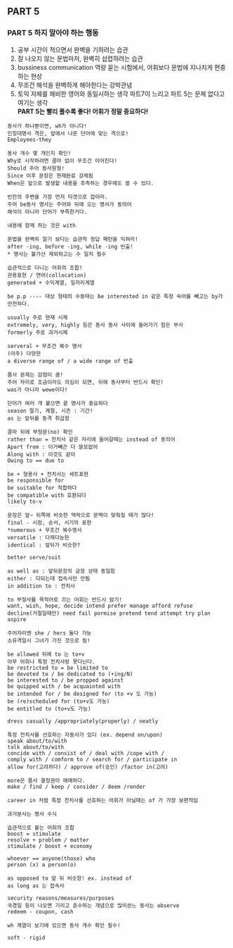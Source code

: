 ## PART 5
### PART 5 하지 말아야 하는 행동
  1. 공부 시간이 적으면서 완벽을 기하려는 습관  
  2. 잘 나오지 않는 문법마저, 완벽히 섭렵하려는 습관  
  3. bussiness communication 역량 묻는 시험에서, 어휘보다 문법에 지나치게 편중하는 현상  
  4. 무조건 해석을 완벽하게 해야한다는 강박관념  
  5. 토익 자체를 헤비한 영어와 동일시하는 생각
  파트7이 느리고 파트 5는 문제 없다고 여기는 생각  
**PART 5는 빨리 풀수록 좋다! 어휘가 정말 중요하다!**

```
동사가 하나뿐이면, wh가 아니다!  
인칭대명사 격은, 앞에서 나온 단어에 맞는 격으로!  
Employees-they
```

```
동사 개수 몇 개인지 확인!
Why로 시작하려면 콤마 없이 무조건 이어진다!
Should 주어 동사원형!
Since 이후 문장은 현재완료 강제됨
When은 앞으로 발생할 내용을 추측하는 경우에도 쓸 수 있다.
```

```
빈칸의 주변을 가장 먼저 타겟으로 잡아라.
주어 be동사 명사는 주어와 뒤에 오는 명사가 동의어
해석이 아니라 단어가 부족한거다.
```

```
내용에 함께 하는 것은 with
```

```
문법을 완벽히 알기 보다는 습관적 정답 패턴을 익혀라!
after -ing, before -ing, while -ing 빈출!
* 명사는 불가산 제외하고는 수 일치 필수
```

```
습관적으로 다니는 어휘의 조합! 
관용표현 / 연어(collocation)
generated + 수익계열, 일자리계열
```
```
be p.p ---- 대상 형태의 수동태는 be interested in 같은 특정 숙어를 빼고는 by가 안전하다.
```
```
usually 주로 현재 시제
extremely, very, highly 등은 동사 동사 사이에 들어가기 힘든 부사
formerly 주로 과거시제
```
```
serveral + 무조건 복수 명사
(아주) 다양한
a diverse range of / a wide range of 빈출
```
```
품사 문제는 감점이 큼!
주어 자리로 조금이라도 의심이 되면, 뒤에 동사부터 반드시 확인!
was가 아니라 wewe이다!
```
```
단어가 여러 개 붙으면 끝 명사가 중요하다
season 절기, 계절, 시즌 : 기간!
as 는 앞뒤를 동격 취급함
```
```
콤마 뒤에 부정문(no) 확인
rather than = 전치사 같은 자리에 들어갈때는 instead of 동의어
Apart from : 이거빼곤 다 쓸모없어
Along with : 이것도 같이
Owing to == due to
```
```
be + 형용사 + 전치사는 세트표현
be responsible for
be suitable for 적합하다
be compatible with 호환되다
likely to-v
```
```
문장은 앞~ 뒤쪽에 비슷한 맥락으로 문맥이 맞춰질 때가 많다!
final - 시점, 순서, 시기의 표현
*numerous + 무조건 복수명사
versatile : 다재다능한
identical : 앞뒤가 비슷한?
```
```
better serve/suit
```
```
as well as : 앞뒤문장의 긍정 상태 동일함
either : 다되는데 접속사만 안됨
in addition to : 전치사
```
```
to 부정사를 목적어로 끄는 어휘는 반드시 암기!
want, wish, hope, decide intend prefer manage afford refuse  
decline(거절일때만) need fail pormise pretend tend attempt try plan aspire
```
```
주어자리엔 she / hers 둘다 가능
소유격일시 그녀가 가진 것으로 됨!
```
```
be allowed 뒤에 to 는 to+v 
아무 어휘나 특정 전치사랑 못다닌다.
be restricted to = be limited to
be devoted to / be dedicated to (+ing/N)
be interested to / be propped against
be quipped with / be acquainted with
be intended for / be designed for (to +v 도 가능)
be (re)scheduled for (to+v도 가능)
be entitled to (to+v도 가능)
```
```
dress casually /appropriately(properly) / neatly
```
```
특정 전치사를 선호하는 자동사가 있다 (ex. depend on/upon)
speak about/to/with
talk about/to/with
concide with / consist of / deal with /cope with / 
comply with / comform to / search for / participate in
allow for(고려하다) / approve of(승인) /factor in(고려)
``` 
```
more은 품사 결정권이 애매하다. 
make / find / keep / consider / deem /render
```
```
career in 처럼 특정 전치사를 선호하는 어휘가 아닐때는 of 가 가장 보편적임
```
```
과거분사는 명사 수식
```
```
습관적으로 붙는 어휘의 조합
boost = stimulate 
resolve + problem / matter
stimulate / boost + economy
```
```
whoever == anyone(those) who
person (x) a person(o)
```
```
as opposed to 앞 뒤 비슷함! ex. instead of
as long as 는 접속사
```
```
security reasons/measures/purposes
국경일 등이 나오면 기리고 준수하는 개념으로 많이쓴느 동사는 observe
redeem - coupon, cash
```
```
wh 계열이 보기에 있으면 동사 개수 확인 필수!
```
```
soft - rigid
```